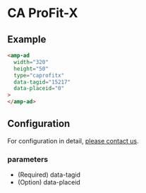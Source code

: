 <!---
Copyright 2016 The AMP HTML Authors. All Rights Reserved.

Licensed under the Apache License, Version 2.0 (the "License");
you may not use this file except in compliance with the License.
You may obtain a copy of the License at

      http://www.apache.org/licenses/LICENSE-2.0

Unless required by applicable law or agreed to in writing, software
distributed under the License is distributed on an "AS-IS" BASIS,
WITHOUT WARRANTIES OR CONDITIONS OF ANY KIND, either express or implied.
See the License for the specific language governing permissions and
limitations under the License.
-->

# CA ProFit-X

## Example

```html
<amp-ad
  width="320"
  height="50"
  type="caprofitx"
  data-tagid="15217"
  data-placeid="0"
>
</amp-ad>
```

## Configuration
For configuration in detail, [please contact us](ca_profitx_support@cyberagent.co.jp).

### parameters
- (Required) data-tagid
- (Option) data-placeid
